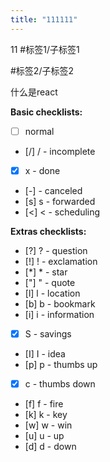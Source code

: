 ```yaml
---
title: "111111"
---
```

11
#标签1/子标签1

#标签2/子标签2

什么是react

**Basic checklists:**
- [ ] normal
- [/] / - incomplete
- [x] x - done
- [-] -  canceled
- [s] s - forwarded
- [<] < - scheduling

**Extras checklists:**
- [?] ? - question
- [!] ! - exclamation
- [*] * - star
- ["] " - quote
- [l] l - location
- [b] b - bookmark
- [i] i - information
- [x] S - savings
- [I] I - idea
- [p] p - thumbs up
- [x] c - thumbs down
- [f] f - fire
- [k] k - key
- [w] w - win
- [u] u - up
- [d] d - down

